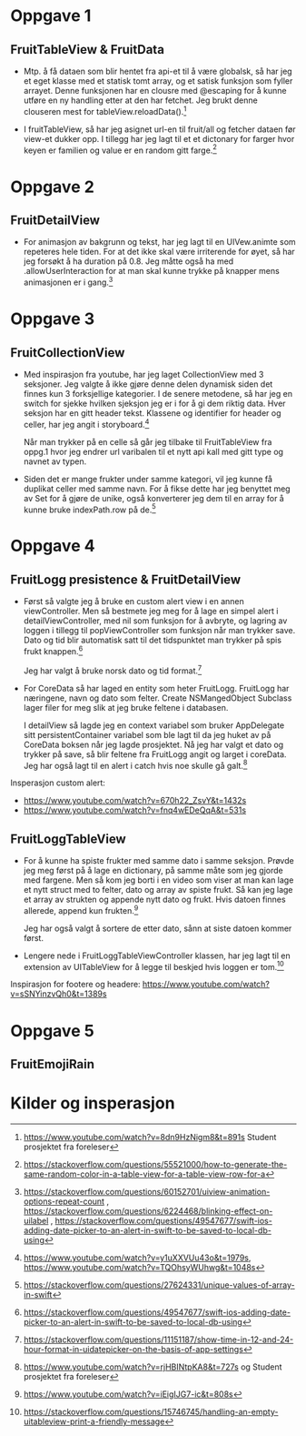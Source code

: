 # Oppgave 1
## FruitTableView & FruitData
* Mtp. å få dataen som blir hentet fra api-et til å være globalsk, så har jeg et eget klasse med et statisk tomt array, og et satisk funksjon som fyller arrayet. Denne funksjonen har en clousre med @escaping for å kunne utføre en ny handling etter at den har fetchet. Jeg brukt denne clouseren mest for tableView.reloadData().[^2]
        
* I fruitTableView, så har jeg asignet url-en til fruit/all og fetcher dataen før view-et dukker opp. I tillegg har jeg lagt til et et dictonary for farger hvor keyen er familien og value er en random gitt farge.[^1]

[^1]: https://stackoverflow.com/questions/55521000/how-to-generate-the-same-random-color-in-a-table-view-for-a-table-view-row-for-a
[^2]: https://www.youtube.com/watch?v=8dn9HzNigm8&t=891s Student prosjektet fra foreleser

# Oppgave 2
## FruitDetailView
* For animasjon av bakgrunn og tekst, har jeg lagt til en UIVew.animte som repeteres hele tiden. For at det ikke skal være irriterende for øyet, så har jeg forsøkt å ha duration på 0.8. Jeg måtte også ha med .allowUserInteraction for at man skal kunne trykke på knapper mens animasjonen er i gang.[^3] 

[^3]: https://stackoverflow.com/questions/60152701/uiview-animation-options-repeat-count , https://stackoverflow.com/questions/6224468/blinking-effect-on-uilabel , https://stackoverflow.com/questions/49547677/swift-ios-adding-date-picker-to-an-alert-in-swift-to-be-saved-to-local-db-using
    
# Oppgave 3
## FruitCollectionView
* Med inspirasjon fra youtube, har jeg laget CollectionView med 3 seksjoner. Jeg valgte å ikke gjøre denne delen dynamisk siden det finnes kun 3 forksjellige kategorier. I de senere metodene, så har jeg en switch for sjekke hvilken sjeksjon jeg er i for å gi dem riktig data. Hver seksjon har en gitt header tekst. Klassene og identifier for header og celler, har jeg angit i storyboard.[^4] 

    Når man trykker på en celle så går jeg tilbake til FruitTableView fra oppg.1 hvor jeg endrer url varibalen til et nytt api kall med gitt type og navnet av typen.
    
* Siden det er mange frukter under samme kategori, vil jeg kunne få duplikat celler med samme navn. For å fikse dette har jeg benyttet meg av Set for å gjøre de unike, også konverterer jeg dem til en array for å kunne bruke indexPath.row på de.[^5]

[^4]: https://www.youtube.com/watch?v=y1uXXVUu43o&t=1979s, https://www.youtube.com/watch?v=TQOhsyWUhwg&t=1048s
[^5]: https://stackoverflow.com/questions/27624331/unique-values-of-array-in-swift

    
# Oppgave 4
## FruitLogg presistence & FruitDetailView
* Først så valgte jeg å bruke en custom alert view i en annen viewController. Men så bestmete jeg meg for å lage en simpel alert i detailViewController, med nil som funksjon for å avbryte, og lagring av loggen i tillegg til popViewController som funksjon når man trykker save. Dato og tid blir automatisk satt til det tidspunktet man trykker på spis frukt knappen.[^6]

    Jeg har valgt å bruke norsk dato og tid format.[^7]

* For CoreData så har laged en entity som heter FruitLogg. FruitLogg har næringene, navn og dato som felter. Create NSMangedObject Subclass lager filer for meg slik at jeg bruke feltene i databasen. 

    I detailView så lagde jeg en context variabel som bruker AppDelegate sitt persistentContainer variabel som ble lagt til da jeg huket av på CoreData boksen når jeg lagde prosjektet. Nå jeg har valgt et dato og trykker på save, så blir feltene fra FruitLogg angit og larget i coreData. Jeg har også lagt til en alert i catch hvis noe skulle gå galt.[^8] 
    
Insperasjon custom alert:
- https://www.youtube.com/watch?v=670h22_ZsvY&t=1432s
- https://www.youtube.com/watch?v=fnq4wEDeQqA&t=531s 

[^6]: https://stackoverflow.com/questions/49547677/swift-ios-adding-date-picker-to-an-alert-in-swift-to-be-saved-to-local-db-using
[^7]: https://stackoverflow.com/questions/11151187/show-time-in-12-and-24-hour-format-in-uidatepicker-on-the-basis-of-app-settings
[^8]: https://www.youtube.com/watch?v=rjHBINtpKA8&t=727s og Student prosjektet fra foreleser
    
## FruitLoggTableView
* For å kunne ha spiste frukter med samme dato i samme seksjon. Prøvde jeg meg først på å lage en dictionary, på samme måte som jeg gjorde med fargene. Men så kom jeg borti i en video som viser at man kan lage et nytt struct med to felter, dato og array av spiste frukt. Så kan jeg lage et array av strukten og appende nytt dato og frukt. Hvis datoen finnes allerede, append kun frukten.[^9]

    Jeg har også valgt å sortere de etter dato, sånn at siste datoen kommer først.
* Lengere nede i FruitLoggTableViewController klassen, har jeg lagt til en extension av UITableView for å legge til beskjed hvis loggen er tom.[^10]

Inspirasjon for footere og headere: https://www.youtube.com/watch?v=sSNYinzvQh0&t=1389s

[^9]: https://www.youtube.com/watch?v=iEigIJG7-ic&t=808s
[^10]: https://stackoverflow.com/questions/15746745/handling-an-empty-uitableview-print-a-friendly-message

    
# Oppgave 5
## FruitEmojiRain

# Kilder og insperasjon 

